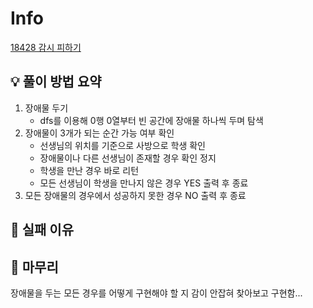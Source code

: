 # Info
[18428 감시 피하기](https://www.acmicpc.net/problem/18428)

## 💡 풀이 방법 요약
1. 장애물 두기
   - dfs를 이용해 0행 0열부터 빈 공간에 장애물 하나씩 두며 탐색
2. 장애물이 3개가 되는 순간 가능 여부 확인
   - 선생님의 위치를 기준으로 사방으로 학생 확인
   - 장애물이나 다른 선생님이 존재할 경우 확인 정지
   - 학생을 만난 경우 바로 리턴
   - 모든 선생님이 학생을 만나지 않은 경우 YES 출력 후 종료
3. 모든 장애물의 경우에서 성공하지 못한 경우 NO 출력 후 종료

## 👀 실패 이유

## 🙂 마무리
장애물을 두는 모든 경우를 어떻게 구현해야 할 지 감이 안잡혀 찾아보고 구현함...
